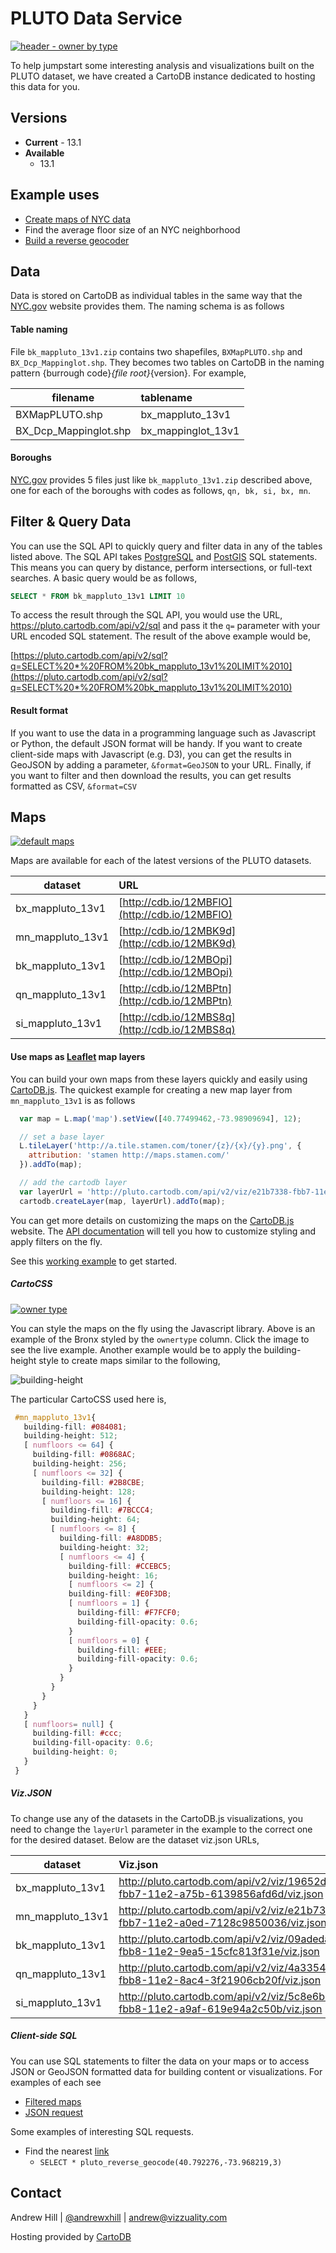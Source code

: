 PLUTO Data Service
==================

[![header - owner by type](http://i.imgur.com/KYQ8Soy.png)](http://andrewxhill.github.io/cartodb-pluto/examples/owner_type.html)

To help jumpstart some interesting analysis and visualizations built on the PLUTO dataset, we have created a CartoDB instance dedicated to hosting this data for you. 

## Versions

* **Current** - 13.1
* **Available**
  * 13.1

## Example uses

 * [Create maps of NYC data](http://andrewxhill.github.io/cartodb-examples/scroll-story/pluto/index.html)
 * Find the average floor size of an NYC neighborhood
 * [Build a reverse geocoder](client-side-sql)

## Data

Data is stored on CartoDB as individual tables in the same way that the [NYC.gov](http://www.nyc.gov/html/dcp/html/bytes/dwn_pluto_mappluto.shtml) website provides them. The naming schema is as follows

#### Table naming

File ```bk_mappluto_13v1.zip``` contains two shapefiles, ```BXMapPLUTO.shp``` and ```BX_Dcp_Mappinglot.shp```. They becomes two tables on CartoDB in the naming pattern {burrough code}_{file root}_{version}. For example,

|filename             |tablename         |
|---------------------|:-----------------|
|BXMapPLUTO.shp       |bx_mappluto_13v1  |
|BX_Dcp_Mappinglot.shp|bx_mappinglot_13v1|

#### Boroughs

[NYC.gov](http://www.nyc.gov/html/dcp/html/bytes/dwn_pluto_mappluto.shtml)  provides 5 files just like ```bk_mappluto_13v1.zip``` described above, one for each of the boroughs with codes as follows, ```qn, bk, si, bx, mn```.

## Filter & Query Data

You can use the SQL API to quickly query and filter data in any of the tables listed above. The SQL API takes [PostgreSQL](http://www.postgresql.org/docs/9.2/static/sql-syntax.html) and [PostGIS](postgis.refractions.net/docs/) SQL statements. This means you can query by distance, perform intersections, or full-text searches. A basic query would be as follows,

```sql
SELECT * FROM bk_mappluto_13v1 LIMIT 10
```

To access the result through the SQL API, you would use the URL, https://pluto.cartodb.com/api/v2/sql and pass it the `q=` parameter with your URL encoded SQL statement. The result of the above example would be,

[https://pluto.cartodb.com/api/v2/sql?q=SELECT%20*%20FROM%20bk_mappluto_13v1%20LIMIT%2010](https://pluto.cartodb.com/api/v2/sql?q=SELECT%20*%20FROM%20bk_mappluto_13v1%20LIMIT%2010)

#### Result format

If you want to use the data in a programming language such as Javascript or Python, the default JSON format will be handy. If you want to create client-side maps with Javascript (e.g. D3), you can get the results in GeoJSON by adding a parameter, ```&format=GeoJSON``` to your URL. Finally, if you want to filter and then download the results, you can get results formatted as CSV, ```&format=CSV```

## Maps

[![default maps](http://i.imgur.com/IGWCYNx.png)](http://cdb.io/12MBFlO)

Maps are available for each of the latest versions of the PLUTO datasets.

|dataset              |URL                     |
|---------------------|:-----------------------|
|bx_mappluto_13v1     |[http://cdb.io/12MBFlO](http://cdb.io/12MBFlO) |
|mn_mappluto_13v1     |[http://cdb.io/12MBK9d](http://cdb.io/12MBK9d) |
|bk_mappluto_13v1     |[http://cdb.io/12MBOpi](http://cdb.io/12MBOpi) |
|qn_mappluto_13v1     |[http://cdb.io/12MBPtn](http://cdb.io/12MBPtn) |
|si_mappluto_13v1     |[http://cdb.io/12MBS8q](http://cdb.io/12MBS8q) |

#### Use maps as [Leaflet](http://leafletjs.com/) map layers

You can build your own maps from these layers quickly and easily using [CartoDB.js](https://github.com/CartoDB/cartodb.js). The quickest example for creating a new map layer from ```mn_mappluto_13v1``` is as follows

```js
  var map = L.map('map').setView([40.77499462,-73.98909694], 12);

  // set a base layer 
  L.tileLayer('http://a.tile.stamen.com/toner/{z}/{x}/{y}.png', {
    attribution: 'stamen http://maps.stamen.com/'
  }).addTo(map);

  // add the cartodb layer
  var layerUrl = 'http://pluto.cartodb.com/api/v2/viz/e21b7338-fbb7-11e2-a0ed-7128c9850036/viz.json';
  cartodb.createLayer(map, layerUrl).addTo(map);
```

You can get more details on customizing the maps on the [CartoDB.js](https://github.com/CartoDB/cartodb.js) website. The [API documentation](https://github.com/CartoDB/cartodb.js/blob/develop/doc/API.md) will tell you how to customize styling and apply filters on the fly.

See this [working example](http://andrewxhill.github.io/cartodb-pluto/examples/basic.html) to get started.

##### CartoCSS


[![owner type](http://i.imgur.com/GdLFlIx.png)](http://andrewxhill.github.io/cartodb-pluto/examples/owner_type.html)

You can style the maps on the fly using the Javascript library. Above is an example of the Bronx styled by the ```ownertype``` column. Click the image to see the live example. Another example would be to apply the building-height style to create maps similar to the following,

![building-height](http://i.imgur.com/2mhAYAJ.png)

The particular CartoCSS used here is,

```css
 #mn_mappluto_13v1{ 
   building-fill: #084081; 
   building-height: 512; 
   [ numfloors <= 64] { 
     building-fill: #0868AC; 
     building-height: 256; 
     [ numfloors <= 32] { 
       building-fill: #2B8CBE; 
       building-height: 128; 
       [ numfloors <= 16] { 
         building-fill: #7BCCC4; 
         building-height: 64; 
         [ numfloors <= 8] { 
           building-fill: #A8DDB5; 
           building-height: 32; 
           [ numfloors <= 4] { 
             building-fill: #CCEBC5; 
             building-height: 16; 
             [ numfloors <= 2] { 
             building-fill: #E0F3DB; 
             [ numfloors = 1] { 
               building-fill: #F7FCF0; 
               building-fill-opacity: 0.6; 
             }
             [ numfloors = 0] { 
               building-fill: #EEE; 
               building-fill-opacity: 0.6; 
             }
           }
         }
       }
     }
   } 
   [ numfloors= null] { 
     building-fill: #ccc; 
     building-fill-opacity: 0.6; 
     building-height: 0; 
   } 
 }
```

##### Viz.JSON

To change use any of the datasets in the CartoDB.js visualizations, you need to change the ```layerUrl``` parameter in the example to the correct one for the desired dataset. Below are the dataset viz.json URLs,

|dataset              | Viz.json               |
|---------------------|:-----------------------|
|bx_mappluto_13v1     | http://pluto.cartodb.com/api/v2/viz/19652da8-fbb7-11e2-a75b-6139856afd6d/viz.json |
|mn_mappluto_13v1     |http://pluto.cartodb.com/api/v2/viz/e21b7338-fbb7-11e2-a0ed-7128c9850036/viz.json |
|bk_mappluto_13v1     |http://pluto.cartodb.com/api/v2/viz/09adeda4-fbb8-11e2-9ea5-15cfc813f31e/viz.json |
|qn_mappluto_13v1     |http://pluto.cartodb.com/api/v2/viz/4a335440-fbb8-11e2-8ac4-3f21906cb20f/viz.json |
|si_mappluto_13v1     |http://pluto.cartodb.com/api/v2/viz/5c8e6b3e-fbb8-11e2-a9af-619e94a2c50b/viz.json |

##### Client-side SQL

You can use SQL statements to filter the data on your maps or to access JSON or GeoJSON formatted data for building content or visualizations. For examples of each see

 * [Filtered maps](https://github.com/CartoDB/cartodb.js/blob/develop/doc/API.md#example-3)
 * [JSON request](https://github.com/CartoDB/cartodb.js/blob/develop/doc/API.md#getting-data-with-sql)

Some examples of interesting SQL requests.

  * Find the nearest [link](http://pluto.cartodb.com/api/v2/sql?q=SELECT%20*%20FROM%20pluto_reverse_geocode(40.792276,-73.968219,3))
    * ```SELECT * pluto_reverse_geocode(40.792276,-73.968219,3)```


## Contact

Andrew Hill | [@andrewxhill](http://twitter.com/andrewxhill) | andrew@vizzuality.com 

Hosting provided by [CartoDB](http://cartodb.com)

